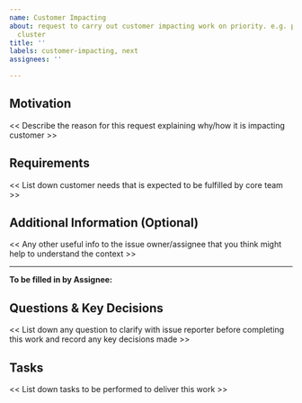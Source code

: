 ```yaml
---
name: Customer Impacting
about: request to carry out customer impacting work on priority. e.g. provision a
  cluster
title: ''
labels: customer-impacting, next
assignees: ''

---
```


## Motivation
<< Describe the reason for this request explaining why/how it is impacting customer >>

## Requirements
<< List down customer needs that is expected to be fulfilled by core team >>

## Additional Information (Optional)
<< Any other useful info to the issue owner/assignee that you think might help to understand the context >>



---
**To be filled in by Assignee:**
## Questions & Key Decisions
<< List down any question to clarify with issue reporter before completing this work and record any key decisions made >>

## Tasks
<< List down tasks to be performed to deliver this work >>
